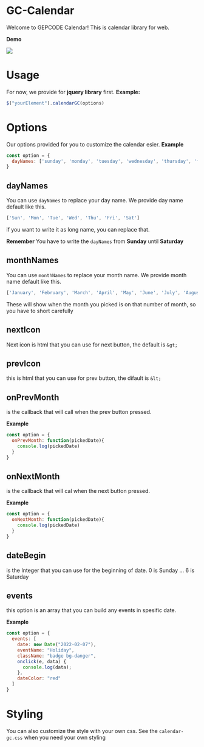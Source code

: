 # GC-Calendar

Welcome to GEPCODE Calendar!
This is calendar library for web.

**Demo**

<img src="https://github.com/nggepe/calendar-gc/blob/master/docs/Animation.gif" style="max-width: 100%">

# Usage

For now, we provide for **jquery library** first.
**Example:**
```javascript
$("yourElement").calendarGC(options)
```

# Options

Our options provided for you to customize the calendar esier.
**Example**
```javascript
const option = {
  dayNames: ['sunday', 'monday', 'tuesday', 'wednesday', 'thursday', 'friday', 'saturday']
}
```

## dayNames

You can use `dayNames` to replace your day name. We provide day name default like this.

```javascript
['Sun', 'Mon', 'Tue', 'Wed', 'Thu', 'Fri', 'Sat']
```

if you want to write it as long name, you can replace that.

**Remember**
You have to write the `dayNames` from **Sunday** until **Saturday**

## monthNames

You can use `monthNames` to replace your month name. We provide month name default like this.
```javascript
['January', 'February', 'March', 'April', 'May', 'June', 'July', 'August', 'September', 'October', 'November', 'December']
```
These will show when the month you picked is on that number of month, so you have to short carefully

## nextIcon

Next icon is html that you can use for next button, the default is `&gt;`

## prevIcon

this is html that you can use for prev button, the difault is `&lt;`

## onPrevMonth

is the callback that will call when the prev button pressed.

**Example**
```javascript
const option = {
  onPrevMonth: function(pickedDate){
    console.log(pickedDate)
  }
}
```

## onNextMonth

is the callback that will cal when the next button pressed.

**Example**
```javascript
const option = {
  onNextMonth: function(pickedDate){
    console.log(pickedDate)
  }
}
```

## dateBegin

is the Integer that you can use for the beginning of date.
0 is Sunday
...
6 is Saturday


## events

this option is an array that you can build any events in spesific date.

**Example**
```javascript
const option = {
  events: [
    date: new Date("2022-02-07"),
    eventName: "Holiday",
    className: "badge bg-danger",
    onclick(e, data) {
      console.log(data);
    },
    dateColor: "red"
  ]
}
```

# Styling

You can also customize the style with your own css. See the `calendar-gc.css` when you need your own styling